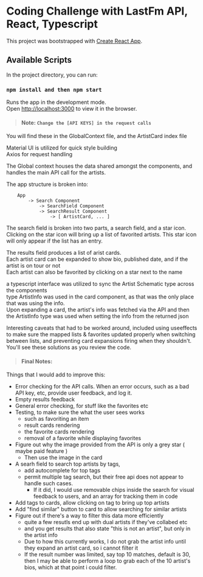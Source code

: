 # Coding Challenge with LastFm API, React, Typescript

This project was bootstrapped with [Create React App](https://github.com/facebook/create-react-app).

## Available Scripts

In the project directory, you can run:

### `npm install and then npm start`

Runs the app in the development mode.\
Open [http://localhost:3000](http://localhost:3000) to view it in the browser.

> #### Note: `Change the [API KEYS] in the request calls`  
You will find these in the GlobalContext file, and the ArtistCard index file

Material UI is utilized for quick style building  
Axios for request handling

The Global context houses the data shared amongst the components, and handles the main API call for the artists.

The app structure is broken into:  
```
    App
        -> Search Component 
            -> SearchField Component
            -> SearchResult Component
                -> [ ArtistCard, ... ]
```
The search field is broken into two parts, a search field, and a star icon. Clicking on the star icon will bring up a list of favorited artists. This star icon will only appear if the list has an entry.

The results field produces a list of arist cards.  
Each artist card can be expanded to show bio, published date, and if the artist is on tour or not  
Each artist can also be favorited by clicking on a star next to the name  

a typescript interface was utilized to sync the Artist Schematic type across the components  
type ArtistInfo was used in the card component, as that was the only place that was using the info.  
Upon expanding a card, the artist's info was fetched via the API and then the ArtistInfo type was used when setting the info from the returned json

Interesting caveats that had to be worked around, included using useeffects to make sure the mapped lists & favorites updated properly when switching between lists, and preventing card expansions firing when they shouldn't. You'll see these solutions as you review the code.

> #### Final Notes:

Things that I would add to improve this: 
* Error checking for the API calls. When an error occurs, such as a bad API key, etc, provide user feedback, and log it.
* Empty results feedback
* General error checking, for stuff like the favorites etc
* Testing, to make sure the what the user sees works
    * such as favoriting an item 
    * result cards rendering
    * the favorite cards rendering 
    * removal of a favorite while displaying favorites
* Figure out why the image provided from the API is only a grey star ( maybe paid feature )
    * Then use the image in the card
* A searh field to search top artists by tags, 
    * add autocomplete for top tags
    * permit multiple tag search, but their free api does not appear to handle such cases.
        * If it did, I would use removable chips inside the search for visual feedback to users, and an array for tracking them in code
* Add tags to cards, allow clicking on tag to bring up top artists
* Add "find similar" button to card to allow searching for similar artists
* Figure out if there's a way to filter this data more efficiently
    * quite a few resutls end up with dual artists if they've collabed etc
    * and you get results that also state "this is not an artist", but only in the artist info 
    * Due to how this currently works, I do not grab the artist info until they expand an artist card, so i cannot filter it
    * If the result number was limited, say top 10 matches, default is 30, then I may be able to perform a loop to grab each of the 10 artist's bios, which at that point i could filter.
